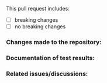<!-- PLEASE ENSURE YOU HAVE READ CLOUDNET'S CODESTYLE GUIDELINES -->
<!-- IF YOU'RE NOT FOLLOWING CLOUDNET'S CODESTYLE GUIDELINES, THEN THIS PULL REQUEST IS LIKELY TO BE REJECTED -->
<!-- IF YOU'RE NOT PROVIDING ANY INFORMATION, THEN THIS PULL REQUEST IS LIKELY TO BE REJECTED -->

This pull request includes:  
- [ ] breaking changes
- [ ] no breaking changes

### Changes made to the repository:
<!-- A brief description of the changes done in this pull request. -->

### Documentation of test results:
<!-- Add test results before and after applying your changes. -->


### Related issues/discussions:
<!-- Add any related issues here by mentioning them (e.g. Fixes #1). -->  
